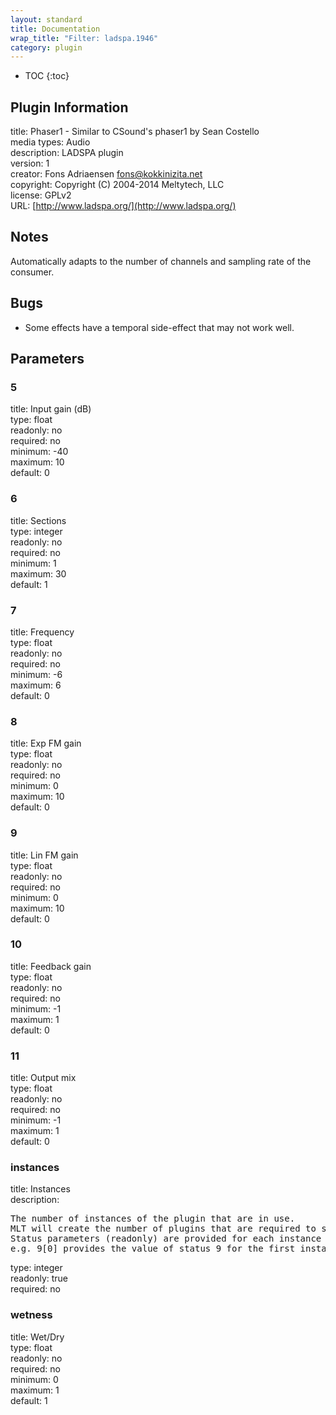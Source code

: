 ```yaml
---
layout: standard
title: Documentation
wrap_title: "Filter: ladspa.1946"
category: plugin
---
```

* TOC
{:toc}

## Plugin Information

title: Phaser1 - Similar to CSound's phaser1 by Sean Costello  
media types:
Audio  
description: LADSPA plugin  
version: 1  
creator: Fons Adriaensen <fons@kokkinizita.net>  
copyright: Copyright (C) 2004-2014 Meltytech, LLC  
license: GPLv2  
URL: [http://www.ladspa.org/](http://www.ladspa.org/)  

## Notes

Automatically adapts to the number of channels and sampling rate of the consumer.

## Bugs

* Some effects have a temporal side-effect that may not work well.


## Parameters

### 5

title: Input gain (dB)    
type: float  
readonly: no  
required: no  
minimum: -40  
maximum: 10  
default: 0  

### 6

title: Sections    
type: integer  
readonly: no  
required: no  
minimum: 1  
maximum: 30  
default: 1  

### 7

title: Frequency    
type: float  
readonly: no  
required: no  
minimum: -6  
maximum: 6  
default: 0  

### 8

title: Exp FM gain    
type: float  
readonly: no  
required: no  
minimum: 0  
maximum: 10  
default: 0  

### 9

title: Lin FM gain    
type: float  
readonly: no  
required: no  
minimum: 0  
maximum: 10  
default: 0  

### 10

title: Feedback gain    
type: float  
readonly: no  
required: no  
minimum: -1  
maximum: 1  
default: 0  

### 11

title: Output mix    
type: float  
readonly: no  
required: no  
minimum: -1  
maximum: 1  
default: 0  

### instances

title: Instances    
description:
<pre>
The number of instances of the plugin that are in use.
MLT will create the number of plugins that are required to support the number of audio channels.
Status parameters (readonly) are provided for each instance and are accessed by specifying the instance number after the identifier (starting at zero).
e.g. 9[0] provides the value of status 9 for the first instance.
</pre>
type: integer  
readonly: true  
required: no  

### wetness

title: Wet/Dry    
type: float  
readonly: no  
required: no  
minimum: 0  
maximum: 1  
default: 1  

